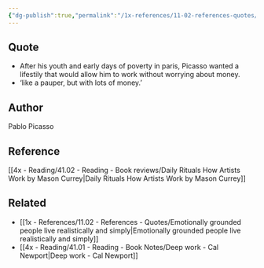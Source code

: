 ```yaml
---
{"dg-publish":true,"permalink":"/1x-references/11-02-references-quotes/like-a-pauper-but-with-lots-of-money-pablo-picasso/","title":"Like a pauper but with lots of money - Pablo Picasso","dgShowBacklinks":false}
---
```



## Quote
- After his youth and early days of poverty in paris, Picasso wanted a lifestily that would allow him to work without worrying about money.
- ‘like a pauper, but with lots of money.’ 

## Author
Pablo Picasso

## Reference
[[4x - Reading/41.02 - Reading - Book reviews/Daily Rituals How Artists Work by Mason Currey\|Daily Rituals How Artists Work by Mason Currey]]

## Related
- [[1x - References/11.02 - References - Quotes/Emotionally grounded people live realistically and simply\|Emotionally grounded people live realistically and simply]]
- [[4x - Reading/41.01 - Reading - Book Notes/Deep work - Cal Newport\|Deep work - Cal Newport]]